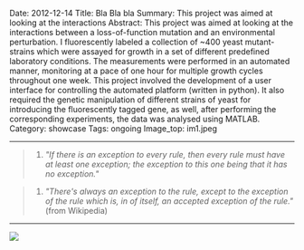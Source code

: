Date: 2012-12-14
Title: Bla Bla bla
Summary: This project was aimed at looking at the interactions
Abstract: This project was aimed at looking at the interactions between a loss-of-function mutation and an environmental perturbation. I fluorescently labeled a collection of ~400 yeast mutant-strains which were assayed for growth in a set of different predefined laboratory conditions. The measurements were performed in an automated manner, monitoring at a pace of one hour for multiple growth cycles throughout one week. This project involved the development of a user interface for controlling the automated platform (written in python). It also required the genetic manipulation of different strains of yeast for introducing the fluorescently tagged gene, as well, after performing the corresponding experiments, the data was analysed using MATLAB.
Category: showcase
Tags: ongoing
Image_top: im1.jpeg

---

> 1. _"If there is an exception to every rule, then every rule must have at least one exception; the exception to this one being that it has no exception."_ 

> 1. _"There's always an exception to the rule, except to the exception of the rule which is, in of itself, an accepted exception of the rule."_ (from Wikipedia)

---

<img src="http://placekitten.com/g/670/500">

